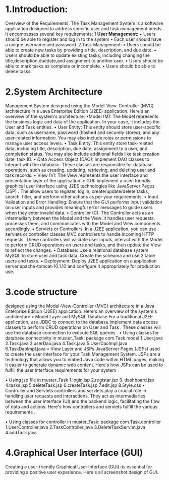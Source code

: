  # 1.Introduction:

Overview of the Requirements:
The Task Management System is a software application designed to address specific user and task management needs. It encompasses several key requirements:
 1 **User Management:**
•	Users should be able to register and log in to the system
• Each user should have a unique username and password.
 2.Task Management:
•	Users should be able to create new tasks by providing a title, description, and due date.
• Users should be able to update existing tasks, including changing the title,description,duedate,and assignment to another user.
•	Users should be able to mark tasks as complete or incomplete.
•	Users should be able to delete tasks.
# 2.System Architecture
Management System  designed using the Model-View-Controller (MVC) architecture in a Java Enterprise Edition (J2EE) application. Here's an overview of the system's architecture:
•Model (M): The Model represents the business logic and data of the application. In your case, it includes the User and Task entities.
•	User Entity: This entity should store user-specific data, such as username, password (hashed and securely stored), and any user-related information. You may also include roles or permissions to manage user access levels.
•	Task Entity: This entity  store task-related data, including title, description, due date, assignment to a user, and completion status. You may also include additional fields like task creation date, task ID.
•	Data Access Object (DAO): Implement DAO classes to interact with the database. These classes are responsible for database operations, such as creating, updating, retrieving, and deleting user and task records.
•	View (V): The View represents the user interface and presentation layer of the application.
•	GUI: Implement a user-friendly graphical user interface using J2EE technologies like JavaServer Pages (JSP) . The  allow users to register, log in, create/update/delete tasks, search, filter, and perform other actions as per your requirements.
•	Input Validation and Error Handling: Ensure that the GUI performs input validation on user inputs and provides meaningful error messages to guide users when they enter invalid data.
•	Controller (C): The Controller acts as an intermediary between the Model and the View. It handles user requests, processes them, and communicates with the Model and View components accordingly.
•	Servlets or Controllers: In a J2EE application, you can use servlets or controller classes MVC controllers to handle incoming HTTP requests. These controllers will validate user inputs, interact with the Model to perform CRUD operations on users and tasks, and then update the View to reflect the changes.
•	Database: Use a relational database system MySQL to store user and task data. Create the scheama  and use 2 table users and tasks.
•	Deployment: Deploy  J2EE application on a  application server  apache-tomcat-10.1.10  and configure it appropriately for production use.
# 3.code structure
designed using the Model-View-Controller (MVC) architecture in a Java Enterprise Edition (J2EE) application. Here's an overview of the system's architecture
•	Model Layer and MySQL Database
For a traditional J2EE application,  use JDBC to connect to the database.Implement data access classes  to perform CRUD operations on User and Task  . These classes will use the database connection to execute SQL queries .
•	Using classes for database connectivity in muster_Task:
package com.Task.model
1.User.java
2.Task.java
3.userDao.java
4.Task.java
5.UserDaoImpl.java
6.TaskDaoImpl.java
•	View Layer and JSPs
JavaServer Pages (JSPs)  used to create the user interface for your Task Management System. 
JSPs are a technology that allows you to embed Java code within HTML pages, making it easier to generate dynamic web content. Here's how JSPs can be used to fulfill the user interface requirements for your system

•	Using  jsp file in muster_Task
1.login.jsp
2.registar.jsp
3. dashboard.jsp
4.tasks.jsp
5.deleteTask.jsp
6.createTask.jsp
7.edit.jsp
8.Style.css
•	Controller and Servlets
controllers and servlets play a crucial role in handling user requests and interactions. They act as intermediaries between the user interface (UI) and the backend logic, facilitating the flow of data and actions. Here's how controllers and servlets fulfill the various requirements .

•	Using classes for controller in muster_Task:
package com.Task.controller
1.UserController.java
2.TaskController.java
3.DeleteTaskServlet.java
4.addTask.java
# 4.Graphical User Interface (GUI)
Creating a user-friendly Graphical User Interface (GUI) its  essential for providing a positive user experience. Here's all screenshot  design of GUI.



                                                     

 





              





                                                                            
 

